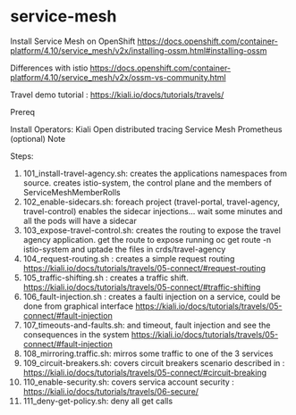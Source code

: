 # service-mesh

Install Service Mesh on OpenShift
https://docs.openshift.com/container-platform/4.10/service_mesh/v2x/installing-ossm.html#installing-ossm

Differences with istio
https://docs.openshift.com/container-platform/4.10/service_mesh/v2x/ossm-vs-community.html

Travel demo tutorial : 
https://kiali.io/docs/tutorials/travels/

Prereq

Install Operators:
Kiali
Open distributed tracing
Service Mesh
Prometheus (optional)
Note

Steps:

1. 101_install-travel-agency.sh: creates the applications namespaces from source. creates istio-system, the control plane and the members of ServiceMeshMemberRolls
2. 102_enable-sidecars.sh: foreach project (travel-portal, travel-agency, travel-control) enables the sidecar injections... wait some minutes and all the pods will have a sidecar
3. 103_expose-travel-control.sh: creates the routing to expose the travel agency application. get the route to expose running oc get route -n istio-system and uptade the files in crds/travel-agency
4. 104_request-routing.sh : creates a simple request routing https://kiali.io/docs/tutorials/travels/05-connect/#request-routing
5. 105_traffic-shifting.sh : creates a traffic shift. https://kiali.io/docs/tutorials/travels/05-connect/#traffic-shifting
6. 106_fault-injection.sh : creates a faulti injection on a service, could be done from graphical interface https://kiali.io/docs/tutorials/travels/05-connect/#fault-injection
7. 107_timeouts-and-faults.sh: and timeout, fault injection and see the consequences in the system https://kiali.io/docs/tutorials/travels/05-connect/#fault-injection
8. 108_mirroring.traffic.sh: mirros some traffic to one of the 3 services 
9. 109_circuit-breakers.sh: covers circuit breakers scenario described in : https://kiali.io/docs/tutorials/travels/05-connect/#circuit-breaking
10. 110_enable-security.sh: covers servica account security : https://kiali.io/docs/tutorials/travels/06-secure/
11. 111_deny-get-policy.sh: deny all get calls 



